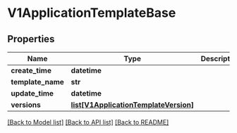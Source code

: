 # V1ApplicationTemplateBase

## Properties
Name | Type | Description | Notes
------------ | ------------- | ------------- | -------------
**create_time** | **datetime** |  | 
**template_name** | **str** |  | 
**update_time** | **datetime** |  | 
**versions** | [**list[V1ApplicationTemplateVersion]**](V1ApplicationTemplateVersion.md) |  | [optional] 

[[Back to Model list]](../README.md#documentation-for-models) [[Back to API list]](../README.md#documentation-for-api-endpoints) [[Back to README]](../README.md)

